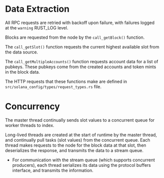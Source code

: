 # Data Extraction

All RPC requests are retried with backoff upon failure, with failures logged at the `warning` RUST_LOG level.

Blocks are requested from the node by the `call_getBlock()` function.

The `call_getSlot()` function requests the current highest available slot from the data source.

The `call_getMultipleAccounts()` function requests account data for a list of pubkeys. These pubkeys come from the created accounts and token mints in the block data.

The HTTP requests that these functions make are defined in `src/solana_config/types/request_types.rs` file.

# Concurrency

The master thread continually sends slot values to a concurrent queue for worker threads to index.

Long-lived threads are created at the start of runtime by the master thread, and continually pull tasks (slot values) from the concurrent queue. Each thread makes requests to the node for the block data at that slot, then deserializes the response, and transmits the data to a stream queue.
* For communication with the stream queue (which supports concurrent producers), each thread serializes its data using the protocol buffers interface, and transmits the information.
